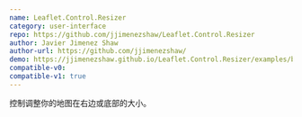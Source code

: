 ```yaml
---
name: Leaflet.Control.Resizer
category: user-interface
repo: https://github.com/jjimenezshaw/Leaflet.Control.Resizer
author: Javier Jimenez Shaw
author-url: https://github.com/jjimenezshaw/
demo: https://jjimenezshaw.github.io/Leaflet.Control.Resizer/examples/basic.html
compatible-v0:
compatible-v1: true
---
```


控制调整你的地图在右边或底部的大小。
